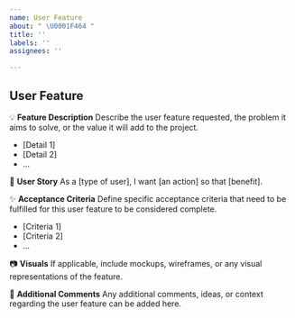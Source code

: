 ```yaml
---
name: User Feature
about: " \U0001F464 "
title: ''
labels: ''
assignees: ''

---
```


## User Feature

💡 **Feature Description**
Describe the user feature requested, the problem it aims to solve, or the value it will add to the project.
- [Detail 1]
- [Detail 2]
- ...

📝 **User Story**
As a [type of user], I want [an action] so that [benefit].

✨ **Acceptance Criteria**
Define specific acceptance criteria that need to be fulfilled for this user feature to be considered complete.
- [Criteria 1]
- [Criteria 2]
- ...

📷 **Visuals**
If applicable, include mockups, wireframes, or any visual representations of the feature.

💬 **Additional Comments**
Any additional comments, ideas, or context regarding the user feature can be added here.
